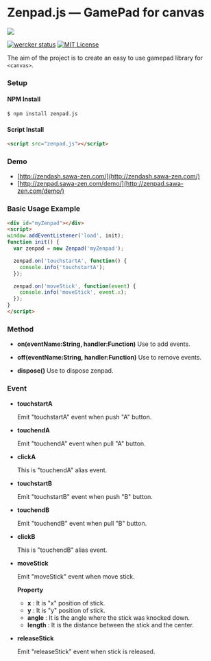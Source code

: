 # Zenpad.js — GamePad for canvas

![](https://github.com/sawa-zen/zenpad.js/wiki/images/zenpad_readme.png)

[![wercker status](https://app.wercker.com/status/6764b7988a279822959e792434e70223/s/master "wercker status")](https://app.wercker.com/project/byKey/6764b7988a279822959e792434e70223)
[![MIT License](http://img.shields.io/badge/license-MIT-blue.svg?style=flat)](LICENSE)

The aim of the project is to create an easy to use gamepad library for `<canvas>`.

### Setup

#### NPM Install

```bash
$ npm install zenpad.js
```

#### Script Install

```html
<script src="zenpad.js"></script>
```

### Demo

- [http://zendash.sawa-zen.com/](http://zendash.sawa-zen.com/)
- [http://zenpad.sawa-zen.com/demo/](http://zenpad.sawa-zen.com/demo/)

### Basic Usage Example

```html
<div id="myZenpad"></div>
<script>
window.addEventListener('load', init);
function init() {
  var zenpad = new Zenpad('myZenpad');

  zenpad.on('touchstartA', function() {
    console.info('touchstartA');
  });

  zenpad.on('moveStick', function(event) {
    console.info('moveStick', event.x);
  });
}
</script>
```

### Method

- **on(eventName:String, handler:Function)**
Use to add events.

- **off(eventName:String, handler:Function)**
Use to remove events.

- **dispose()**
Use to dispose zenpad.

### Event

- **touchstartA**

  Emit "touchstartA" event when push "A" button.

- **touchendA**

  Emit "touchendA" event when pull "A" button.

- **clickA**

  This is "touchendA" alias event.

- **touchstartB**

  Emit "touchstartB" event when push "B" button.

- **touchendB**

  Emit "touchendB" event when pull "B" button.

- **clickB**

  This is "touchendB" alias event.

- **moveStick**

  Emit "moveStick" event when move stick.

  **Property**
  - **x** : It is "x" position of stick.
  - **y** : It is "y" position of stick.
  - **angle** : It is the angle where the stick was knocked down.
  - **length** : It is the distance between the stick and the center.


- **releaseStick**

  Emit "releaseStick" event when stick is released.
